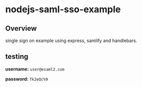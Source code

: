 # nodejs-saml-sso-example

## Overview

single sign on example using express, samlify and handlebars.

## testing

**username:** `user@esaml2.com`

**password:** `Tk2eQc%9`
